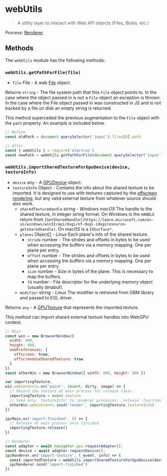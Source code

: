 # webUtils

> A utility layer to interact with Web API objects (Files, Blobs, etc.)

Process: [Renderer](../glossary.md#renderer-process)

## Methods

The `webUtils` module has the following methods:

### `webUtils.getPathForFile(file)`

* `file` File - A web [File](https://developer.mozilla.org/en-US/docs/Web/API/File) object.

Returns `string` - The file system path that this `File` object points to. In the case where the object passed in is not a `File` object an exception is thrown. In the case where the File object passed in was constructed in JS and is not backed by a file on disk an empty string is returned.

This method superceded the previous augmentation to the `File` object with the `path` property.  An example is included below.

```js
// Before
const oldPath = document.querySelector('input').files[0].path

// After
const { webUtils } = require('electron')
const newPath = webUtils.getPathForFile(document.querySelector('input').files[0])
```

### `webUtils.importSharedTextureForGpuDevice(device, textureInfo)`

* `device` any - A [GPUDevice](https://developer.mozilla.org/zh-CN/docs/Web/API/GPUDevice) object.
* `textureInfo` Object - Contains the info about the shared texture to be imported. It is designed to use with textures captured by the [offscreen rendering](../tutorial/offscreen-rendering.md), but any valid external texture from whatever source should also work.
  * `sharedTextureHandle` string - _Windows_ _macOS_ The handle to the shared texture, in integer string format. On Windows is the `HANDLE` return from `[GetSharedHandle](https://learn.microsoft.com/en-us/windows/win32/api/dxgi/nf-dxgi-idxgiresource-getsharedhandle)`. On macOS is a `IOSurface*`.
  * `planes` Object[] - _Linux_ Each plane's info of the shared texture.
    * `stride` number - The strides and offsets in bytes to be used when accessing the buffers via a memory mapping. One per plane per entry.
    * `offset` number - The strides and offsets in bytes to be used when accessing the buffers via a memory mapping. One per plane per entry.
    * `size` number - Size in bytes of the plane. This is necessary to map the buffers.
    * `fd` number - File descriptor for the underlying memory object (usually dmabuf).
  * `modifier` string - _Linux_ The modifier is retrieved from GBM library and passed to EGL driver. 

Returns `any` - A [GPUTexture](https://developer.mozilla.org/en-US/docs/Web/API/GPUTexture) that represents the imported texture.

This method can import shared external texture handles into WebGPU context.

```js
// Main
const win = new BrowserWindow({
  width: 800,
  height: 600,
  webPreferences: {
    offscreen: true,
    offscreenUseSharedTexture: true
  }
})
const otherWin = new BrowserWindow({ width: 800, height: 800 })

var importingTexture;
win.webContents.on('paint', (event, dirty, image) => {
  // Record the texture at main process for release later.
  importingTexture = event.texture
  // Send only `textureInfo` to renderer processes. `release` function is not clonable.
  otherWin.webContents.send('render', importingTexture.textureInfo)
})

ipcMain.on('import-finished', () => {
  // Release at main process once finished
  importingTexture.release()
})

// Renderer
const adapter = await navigator.gpu.requestAdapter();
const device = await adapter.requestDevice();
ipcRenderer.on('import-texture', (_event, info) => {
  const importedTexture = webUtils.importSharedTextureForGpuDevice(device, info)
  ipcRenderer.send('import-finished')
})
```
